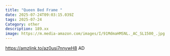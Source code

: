 ```yaml
---
title: "Queen Bed Frame "
date: 2025-07-24T09:03:15.039Z
tags: 2025-07-24
Category: other
description: 189.xx
image: https://m.media-amazon.com/images/I/91MdmaHMSNL._AC_SL1500_.jpg
---
```

https://amzlink.to/az0usi7nnywH8
AD